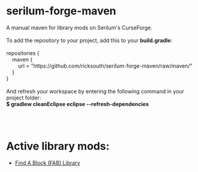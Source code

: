 # serilum-forge-maven
A manual maven for library mods on Serilum's CurseForge.
<br /><br />
To add the repository to your project, add this to your **build.gradle**:
<br /><br />
repositories {\
&nbsp;&nbsp;&nbsp;&nbsp;maven {\
&nbsp;&nbsp;&nbsp;&nbsp;&nbsp;&nbsp;&nbsp;&nbsp;url = "ht<span>tps://github</span>.com/ricksouth/serilum-forge-maven/raw/maven/" \
&nbsp;&nbsp;&nbsp;&nbsp;}\
}
<br /><br />
And refresh your workspace by entering the following command in your project folder: \
**$ gradlew cleanEclipse eclipse --refresh-dependencies**

<br /><br />
# Active library mods:
- [Find A Block (FAB) Library](https://www.curseforge.com/minecraft/mc-mods/fab-library)
